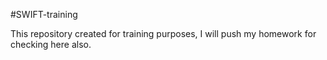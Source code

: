#SWIFT-training

This repository created for training purposes, I will push my homework for checking here also.
